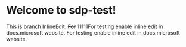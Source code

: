 # Welcome to sdp-test!
This is branch InlineEdit. ~~For~~ 11111For testing enable inline edit in docs.microsoft website. 
For testing enable inline edit in docs.microsoft website.


